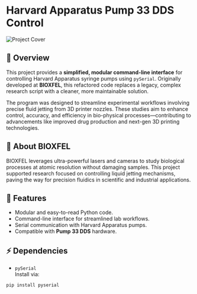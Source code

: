# Harvard Apparatus Pump 33 DDS Control

![Project Cover](./A_project_cover_image_for_"HarvardApparatusPump.png)

## 🚀 Overview
This project provides a **simplified, modular command-line interface** for controlling Harvard Apparatus syringe pumps using `pySerial`. Originally developed at **BIOXFEL**, this refactored code replaces a legacy, complex research script with a cleaner, more maintainable solution.

The program was designed to streamline experimental workflows involving precise fluid jetting from 3D printer nozzles. These studies aim to enhance control, accuracy, and efficiency in bio-physical processes—contributing to advancements like improved drug production and next-gen 3D printing technologies.

## 🧬 About BIOXFEL
BIOXFEL leverages ultra-powerful lasers and cameras to study biological processes at atomic resolution without damaging samples. This project supported research focused on controlling liquid jetting mechanisms, paving the way for precision fluidics in scientific and industrial applications.

## 📂 Features
- Modular and easy-to-read Python code.
- Command-line interface for streamlined lab workflows.
- Serial communication with Harvard Apparatus pumps.
- Compatible with **Pump 33 DDS** hardware.

## ⚡ Dependencies
- `pySerial`  
Install via:
```bash
pip install pyserial
